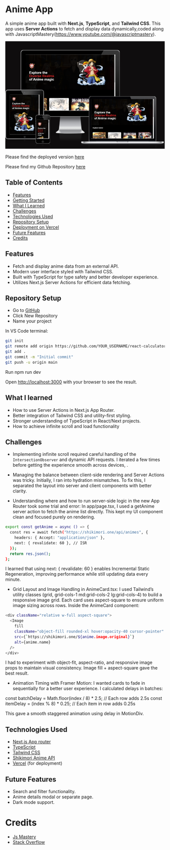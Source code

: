 # Anime App

A simple anime app built with **Next.js**, **TypeScript**, and **Tailwind CSS**. This app uses **Server Actions** to fetch and display data dynamically,coded along with JavascriptMastery(https://www.youtube.com/@javascriptmastery).


![Anime Project Preview](public/images/amIResponsive.png)

Please find the deployed version [here](https://anime-blue.vercel.app/?vercelToolbarCode=uUq8TXi4-wjm1RG)

Please find my Github Repository [here](https://github.com/aimansae?tab=repositories&q=anime&type=&language=&sort=)

## Table of Contents

- [Features](#features)
- [Getting Started](#getting-started)
- [What I Learned](#what-i-learned)
- [Challenges](#challenges)
- [Technologies Used](#technologies-used)
- [Repository Setup](#repository-setup)
- [Deployment on Vercel](#deployment-on-vercel)
- [Future Features](#future-features)
- [Credits](#credits)


## Features

- Fetch and display anime data from an external API.
- Modern user interface styled with Tailwind CSS.
- Built with TypeScript for type safety and better developer experience.
- Utilizes Next.js Server Actions for efficient data fetching.

## Repository Setup

- Go to [GitHub](https://github.com/)
- Click New Repository
- Name your project

In VS Code terminal:

```bash
git init
git remote add origin https://github.com/YOUR_USERNAME/react-calculator.git
git add .
git commit -m "Initial commit"
git push -u origin main
```

Run npm run dev 

Open [http://localhost:3000](http://localhost:3000) with your browser to see the result.

## What I learned

- How to use Server Actions in Next.js App Router.
- Better integration of Tailwind CSS and utility-first styling.
- Stronger understanding of TypeScript in React/Next projects.
- How to achieve infinite scroll and load functionality

## Challenges

- Implementing infinite scroll required careful handling of the `IntersectionObserver` and dynamic API requests. I iterated a few times before getting the experience smooth across devices, .

- Managing the balance between client-side rendering and Server Actions was tricky. Initially, I ran into hydration mismatches. To fix this, I separated the layout into server and client components with better clarity.

- Understanding where and how to run server-side logic in the new App Router took some trial and error:
In app/page.tsx, I used a getAnime server action to fetch the anime list directly. This kept my UI component clean and focused purely on rendering.

```bash
export const getAnime = async () => {
  const res = await fetch("https://shikimori.one/api/animes", {
    headers: { Accept: "application/json" },
    next: { revalidate: 60 }, // ISR
  });
  return res.json();
};
```
I learned that using next: { revalidate: 60 } enables Incremental Static Regeneration, improving performance while still updating data every minute.

- Grid Layout and Image Handling in AnimeCard.tsx:
I used Tailwind’s utility classes (grid, grid-cols-1 md:grid-cols-2 lg:grid-cols-4) to build a responsive image grid.
Each card uses aspect-square to ensure uniform image sizing across rows. Inside the AnimeCard component:

```bash
<div className="relative w-full aspect-square">
  <Image
    fill
    className="object-fill rounded-xl hover:opacity-40 cursor-pointer"
    src={`https://shikimori.one/${anime.image.original}`}
    alt={anime.name}
  />
</div>
```

I had to experiment with object-fit, aspect-ratio, and responsive image props to maintain visual consistency. Image fill + aspect-square gave the best result.

- Animation Timing with Framer Motion:
I wanted cards to fade in sequentially for a better user experience. I calculated delays in batches:

const batchDelay = Math.floor(index / 8) * 2.5; // Each row adds 2.5s
const itemDelay = (index % 8) * 0.25; // Each item in row adds 0.25s

This gave a smooth staggered animation using delay in MotionDiv.

## Technologies Used
- [Next.js App router](https://nextjs.org/docs/app) 
- [TypeScript](https://nextjs.org/docs/pages/api-reference/config/typescript)
- [Tailwind CSS](https://tailwindcss.com/docs/installation/framework-guides/nextjs)
- [Shikimori  Anime API](https://shikimori.one/)
- [Vercel](https://vercel.com/) (for deployment)

## Future Features

- Search and filter functionality.
- Anime details modal or separate page.
- Dark mode support.

# Credits

- [Js Mastery](https://www.youtube.com/watch?v=FKZAXFjxlJI)
- [Stack Overflow](https://stackoverflow.com/)